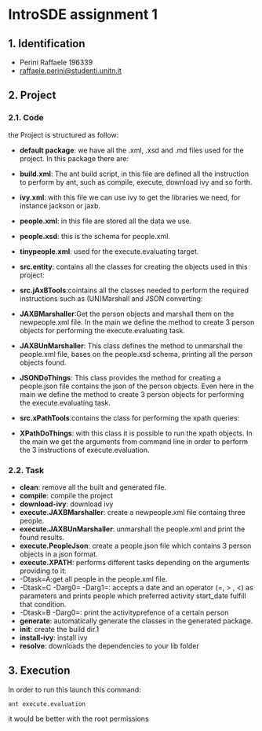 # IntroSDE assignment 1

## 1. Identification
* Perini Raffaele 196339
* raffaele.perini@studenti.unitn.it

## 2. Project

### 2.1. Code
the Project is structured as follow:

 * __default package__: we have all the .xml, .xsd and .md files used for the project. In this package there are:
  * __build.xml__: The ant build script, in this file are defined all the instruction to perform by ant, such as compile, execute, download ivy and so forth.
  * __ivy.xml__: with this file we can use ivy to get the libraries we need, for instance jackson or jaxb.
  * __people.xml__: in this file are stored all the data we use.
  * __people.xsd__: this is the schema for people.xml.
  * __tinypeople.xml__: used for the execute.evaluating target.
 * __src.entity__: contains all the classes for creating the objects used in this project:

 * __src.jAxBTools__:cointains all the classes needed to perform the required instructions such as (UN)Marshall and JSON converting:
  * __JAXBMarshaller__:Get the person objects and marshall them on the newpeople.xml file. In the main we define the method to create 3 person objects for performing the execute.evaluating task.
  * __JAXBUnMarshaller__: This class defines the method to unmarshall the people.xml file, bases on the people.xsd schema, printing all the person objects found.
  * __JSONDoThings__: This class provides the method for creating a people.json file contains the json of the person objects. Even here in the main we define the method to create 3 person objects for performing the execute.evaluating task.

 * __src.xPathTools__:contains the class for performing the xpath queries:
  * __XPathDoThings__: with this class it is possible to run the xpath objects. In the main we get the arguments from command line in order to perform the 3 instructions of execute.evaluation.

### 2.2. Task
 * __clean__: remove all the built and generated file.
 * __compile__: compile the project
 * __download-ivy__: download ivy
 * __execute.JAXBMarshaller__: create a newpeople.xml file containg three people.
 * __execute.JAXBUnMarshaller__: unmarshall the people.xml and print the found results.
 * __execute.PeopleJson__: create a people.json file which contains 3 person objects in a json format.
 * __execute.XPATH__: performs different tasks depending on the arguments providing to it:
  * -Dtask=A:get all people in the people.xml file.
  * -Dtask=C -Darg0=<date> -Darg1=<condition>: accepts a date and an operator (=, > , <) as parameters and prints people which preferred activity start_date fulfill that condition.				    
  * -Dtask=B -Darg0=<personId>: print the activityprefence of a certain person
 * __generate__: automatically generate the classes in the generated package.
 * __init__: create the build dir.1
 * __install-ivy__: install ivy
 * __resolve__: downloads the dependencies to your lib folder

## 3. Execution
In order to run this launch this command:

  ```
  ant execute.evaluation
  ```

it would be better with the root permissions
